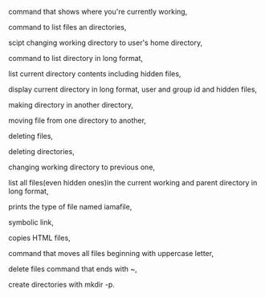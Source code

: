 command that shows where you're currently working,

command to list files an directories,

scipt changing working directory to user's home directory,

command to list directory in long format,

list current directory contents including hidden files,

display current directory in long format, user and group id and hidden files,

making directory in another directory,

moving file from one directory to another,

deleting files,

deleting directories,

changing working directory to previous one,

list all files(even hidden ones)in the current working and parent directory in long format,

prints the type of file named iamafile,

symbolic link,

copies HTML files,

command that moves all files beginning with uppercase letter,

delete files command that ends with ~,

create directories with mkdir -p.  
